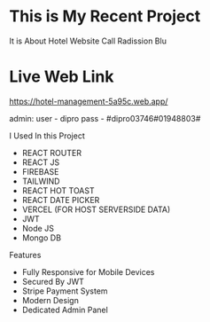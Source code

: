 # This is My Recent Project

It is About Hotel Website 
Call Radission Blu




# Live Web Link
https://hotel-management-5a95c.web.app/

admin:
user - dipro
pass - #dipro03746#01948803#

I Used In this Project
* REACT ROUTER
* REACT JS
* FIREBASE
* TAILWIND
* REACT HOT TOAST
* REACT DATE PICKER
* VERCEL (FOR HOST SERVERSIDE DATA)
* JWT
* Node JS
* Mongo DB

Features
- Fully Responsive for Mobile Devices
- Secured By JWT
- Stripe Payment System
- Modern Design
- Dedicated Admin Panel